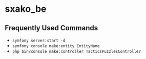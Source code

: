 # sxako_be
## Frequently Used Commands
- `symfony server:start -d`
- `symfony console make:entity EntityName`
- `php bin/console make:controller TacticsPuzzlesController`
